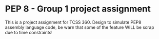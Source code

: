 # PEP 8 - Group 1 project assignment
This is a project assignment for TCSS 360. Design to simulate PEP8 assembly language code, be warn that some of the feature WILL be scrap due to time constraints! 
